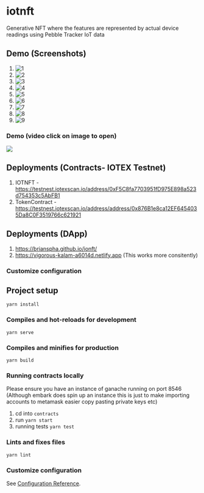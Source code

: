 # iotnft
Generative NFT where the features are represented by actual device readings using Pebble Tracker IoT data

## Demo (Screenshots)

1. ![1](./screenshots/1.png "1")
2. ![2](./screenshots/2.png "2")
3. ![3](./screenshots/3.png "3")
4. ![4](./screenshots/4.png "4")
5. ![5](./screenshots/5.png "5")
6. ![6](./screenshots/6.png "6")
7. ![7](./screenshots/7.png "7")
8. ![8](./screenshots/8.png "8")
9. ![9](./screenshots/9.png "9")


### Demo (video click on image to open)
<a href="https://siasky.net/EAD9mXZ5hWOPC9_bW3WPeLX4Y69BIbzlkODlJh1CLk2pDA
" title="video text"><img src="https://siasky.net/fAbpdNQG3NUbA6f8sX82S5WsAiZFi5UBvs2XtiWcH2XBvA" /></a>


## Deployments (Contracts- IOTEX Testnet)

1. IOTNFT - https://testnest.iotexscan.io/address/0xF5C8fa7703951fD975E898a523d754353c5AbFB1
2. TokenContract -https://testnest.iotexscan.io/address/address/0x876B1e8ca12EF6454035Da8C0F3519766c621921

## Deployments (DApp)
1. https://brianspha.github.io/ionft/
2. https://vigorous-kalam-a6014d.netlify.app (This works more consitently)
### Customize configuration


## Project setup
```
yarn install
```

### Compiles and hot-reloads for development
```
yarn serve
```

### Compiles and minifies for production
```
yarn build
```
### Running contracts locally 

Please ensure you have an instance of ganache running on port 8546 (Although embark does spin up an instance this is just to make importing accounts to metamask easier copy pasting private keys etc)

1. cd into ``contracts``
2. run ``yarn start``
3. running tests ``yarn test``

### Lints and fixes files
```
yarn lint
```

### Customize configuration
See [Configuration Reference](https://cli.vuejs.org/config/).
